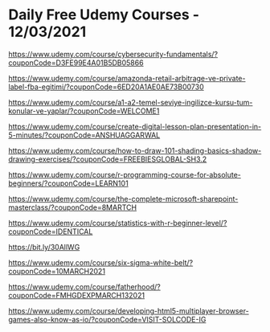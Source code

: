 # Daily Free Udemy Courses - 12/03/2021

https://www.udemy.com/course/cybersecurity-fundamentals/?couponCode=D3FE99E4A01B5DB05866
https://www.udemy.com/course/amazonda-retail-arbitrage-ve-private-label-fba-egitimi/?couponCode=6ED20A1AE0AE73B00730
https://www.udemy.com/course/a1-a2-temel-seviye-ingilizce-kursu-tum-konular-ve-yaplar/?couponCode=WELCOME1
https://www.udemy.com/course/create-digital-lesson-plan-presentation-in-5-minutes/?couponCode=ANSHUAGGARWAL
https://www.udemy.com/course/how-to-draw-101-shading-basics-shadow-drawing-exercises/?couponCode=FREEBIESGLOBAL-SH3.2
https://www.udemy.com/course/r-programming-course-for-absolute-beginners/?couponCode=LEARN101
https://www.udemy.com/course/the-complete-microsoft-sharepoint-masterclass/?couponCode=8MARTCH
https://www.udemy.com/course/statistics-with-r-beginner-level/?couponCode=IDENTICAL
https://bit.ly/30AllWG
https://www.udemy.com/course/six-sigma-white-belt/?couponCode=10MARCH2021
https://www.udemy.com/course/fatherhood/?couponCode=FMHGDEXPMARCH132021
https://www.udemy.com/course/developing-html5-multiplayer-browser-games-also-know-as-io/?couponCode=VISIT-SOLCODE-IG
